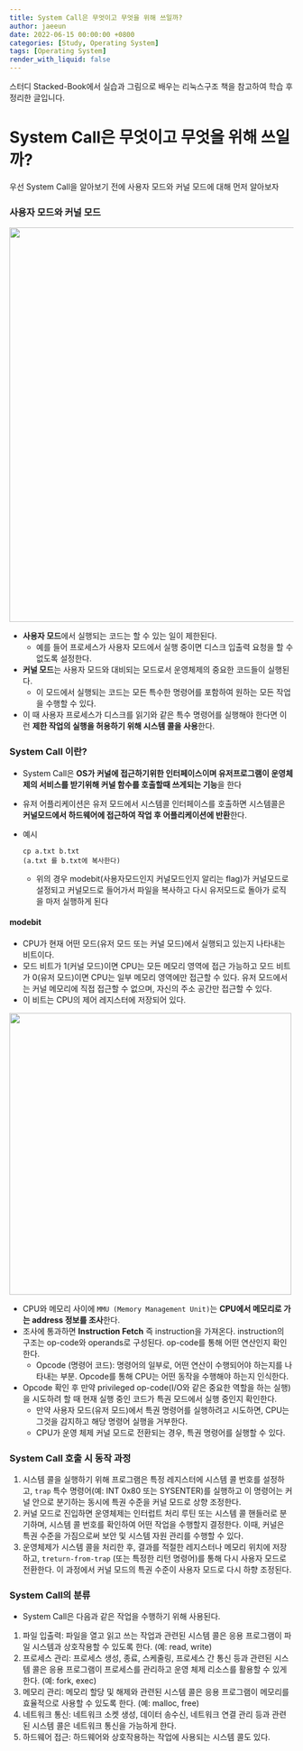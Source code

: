 ```yaml
---
title: System Call은 무엇이고 무엇을 위해 쓰일까?
author: jaeeun
date: 2022-06-15 00:00:00 +0800
categories: [Study, Operating System]
tags: [Operating System]
render_with_liquid: false
---
```


스터디 Stacked-Book에서 실습과 그림으로 배우는 리눅스구조 책을 참고하여 학습 후 정리한 글입니다.

# System Call은 무엇이고 무엇을 위해 쓰일까?

우선 System Call을 알아보기 전에 사용자 모드와 커널 모드에 대해 먼저 알아보자

### 사용자 모드와 커널 모드

<img src ="https://user-images.githubusercontent.com/78838791/174520490-cf353949-e0f8-4a33-939f-1786b3955aab.png" width ="700px"/>

- **사용자 모드**에서 실행되는 코드는 할 수 있는 일이 제한된다.
  - 예를 들어 프로세스가 사용자 모드에서 실행 중이면 디스크 입출력 요청을 할 수 없도록 설정한다.
- **커널 모드**는 사용자 모드와 대비되는 모드로서 운영체제의 중요한 코드들이 실행된다.
  - 이 모드에서 실행되는 코드는 모든 특수한 명령어를 포함하여 원하는 모든 작업을 수행할 수 있다.
- 이 때 사용자 프로세스가 디스크를 읽기와 같은 특수 명령어를 실행해야 한다면 이런 **제한 작업의 실행을 허용하기 위해 시스템 콜을 사용**한다.

### System Call 이란?

- System Call은 **OS가 커널에 접근하기위한 인터페이스이며 유저프로그램이 운영체제의 서비스를 받기위해 커널 함수를 호출할때 쓰게되는 기능**을 한다
- 유저 어플리케이션은 유저 모드에서 시스템콜 인터페이스를 호출하면 시스템콜은 **커널모드에서 하드웨어에 접근하여 작업 후 어플리케이션에 반환**한다.

- 예시
  ```
  cp a.txt b.txt
  (a.txt 를 b.txt에 복사한다)
  ```
  - 위의 경우 modebit(사용자모드인지 커널모드인지 알리는 flag)가 커널모드로 설정되고 커널모드로 들어가서 파일을 복사하고 다시 유저모드로 돌아가 로직을 마저 실행하게 된다

#### modebit
-  CPU가 현재 어떤 모드(유저 모드 또는 커널 모드)에서 실행되고 있는지 나타내는 비트이다.
- 모드 비트가 1(커널 모드)이면 CPU는 모든 메모리 영역에 접근 가능하고 모드 비트가 0(유저 모드)이면 CPU는 일부 메모리 영역에만 접근할 수 있다. 유저 모드에서는 커널 메모리에 직접 접근할 수 없으며, 자신의 주소 공간만 접근할 수 있다.
- 이 비트는 CPU의 제어 레지스터에 저장되어 있다.

<img src ="https://user-images.githubusercontent.com/78838791/176114508-efd6c3d6-ce15-4f7b-a6be-9a44fd351a82.png" width ="500px"/>

- CPU와 메모리 사이에 `MMU (Memory Management Unit)`는 **CPU에서 메모리로 가는 address 정보를 조사**한다.
- 조사에 통과하면 **Instruction Fetch** 즉 instruction을 가져온다. instruction의 구조는 op-code와 operands로 구성된다. op-code를 통해 어떤 연산인지 확인한다.
  - Opcode (명령어 코드): 명령어의 일부로, 어떤 연산이 수행되어야 하는지를 나타내는 부분. Opcode를 통해 CPU는 어떤 동작을 수행해야 하는지 인식한다.
- Opcode 확인 후 만약 privileged op-code(I/O와 같은 중요한 역할을 하는 실행)을 시도하려 할 때 현재 실행 중인 코드가 특권 모드에서 실행 중인지 확인한다.
  - 만약 사용자 모드(유저 모드)에서 특권 명령어를 실행하려고 시도하면, CPU는 그것을 감지하고 해당 명령어 실행을 거부한다.
  - CPU가 운영 체제 커널 모드로 전환되는 경우, 특권 명령어를 실행할 수 있다.

<!-- #### System call table

- 메모리의 특정 주소 범위에는 어떤 동작들이 할당되어 있다 (인터럽트 서비스 루틴). 이것을 가리키는 메모리 주소를 모아놓은 것을 시스템 콜 테이블(System call table)이라고 부르며, 인터럽트 벡터(Interrupt vector)라고도 부른다. -->


### System Call 호출 시 동작 과정

1. 시스템 콜을 실행하기 위해 프로그램은 특정 레지스터에 시스템 콜 번호를 설정하고, `trap` 특수 명령어(예: INT 0x80 또는 SYSENTER)를 실행하고 이 명령어는 커널 안으로 분기하는 동시에 특권 수준을 커널 모드로 상향 조정한다.
2. 커널 모드로 진입하면 운영체제는 인터럽트 처리 루틴 또는 시스템 콜 핸들러로 분기하며, 시스템 콜 번호를 확인하여 어떤 작업을 수행할지 결정한다. 이때, 커널은 특권 수준을 가짐으로써 보안 및 시스템 자원 관리를 수행할 수 있다.
3. 운영체제가 시스템 콜을 처리한 후, 결과를 적절한 레지스터나 메모리 위치에 저장하고, `treturn-from-trap` (또는 특정한 리턴 명령어)를 통해 다시 사용자 모드로 전환한다.  이 과정에서 커널 모드의 특권 수준이 사용자 모드로 다시 하향 조정된다.

### System Call의 분류

- System Call은 다음과 같은 작업을 수행하기 위해 사용된다.

1. 파일 입출력: 파일을 열고 읽고 쓰는 작업과 관련된 시스템 콜은 응용 프로그램이 파일 시스템과 상호작용할 수 있도록 한다. (예: read, write)
2. 프로세스 관리: 프로세스 생성, 종료, 스케줄링, 프로세스 간 통신 등과 관련된 시스템 콜은 응용 프로그램이 프로세스를 관리하고 운영 체제 리소스를 활용할 수 있게 한다. (예: fork, exec)
3. 메모리 관리: 메모리 할당 및 해제와 관련된 시스템 콜은 응용 프로그램이 메모리를 효율적으로 사용할 수 있도록 한다. (예: malloc, free)
4. 네트워크 통신: 네트워크 소켓 생성, 데이터 송수신, 네트워크 연결 관리 등과 관련된 시스템 콜은 네트워크 통신을 가능하게 한다.
5. 하드웨어 접근: 하드웨어와 상호작용하는 작업에 사용되는 시스템 콜도 있다.
